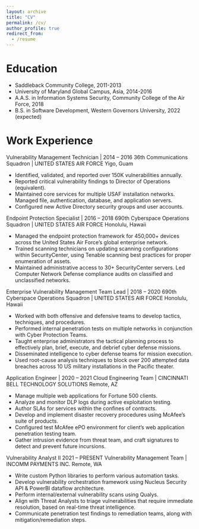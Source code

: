 ```yaml
---
layout: archive
title: "CV"
permalink: /cv/
author_profile: true
redirect_from:
  - /resume
---
```


Education
======
* Saddleback Community College, 2011-2013
* University of Maryland Global Campus, Asia, 2014-2016
* A.A.S. in Information Systems Security, Community College of the Air Force, 2018
* B.S. in Software Development, Western Governors University, 2022 (expected)

Work Experience
======
Vulnerability Management Technician | 2014 – 2016
36th Communications Squadron | UNITED STATES AIR FORCE
Yigo, Guam
* Identified, validated, and reported over 150K vulnerabilities annually.
* Reported critical vulnerability findings to Director of Operations (equivalent).
* Maintained core services for multiple USAF installation networks. Managed file, authentication, database, and application servers.
* Configured new Active Directory security groups and user accounts.

Endpoint Protection Specialist | 2016 – 2018
690th Cyberspace Operations Squadron | UNITED STATES AIR FORCE
Honolulu, Hawaii
* Managed the endpoint protection framework for 450,000+ devices across the United States Air Force’s global enterprise network.
* Trained scanning technicians on updating scanning configurations within SecurityCenter, using Tenable scanning best practices for proper enumeration of assets.
* Maintained administrative access to 30+ SecurityCenter servers.
Led Computer Network Defense compliance audits on classified and unclassified networks.

Enterprise Vulnerability Management Team Lead | 2018 – 2020
690th Cyberspace Operations Squadron | UNITED STATES AIR FORCE
Honolulu, Hawaii
* Worked with both offensive and defensive teams to develop tactics, techniques, and procedures.
* Performed internal penetration tests on multiple networks in conjunction with Cyber Protection Teams.
* Taught enterprise administrators the tactical planning process to effectively plan, brief, execute, and debrief cyber defense missions.
* Disseminated intelligence to cyber defense teams for mission execution.
* Used root-cause analysis techniques to block over 200 attempted data breaches across 10 US military installations in the Pacific theater.

Application Engineer | 2020 – 2021
Cloud Engineering Team | CINCINNATI BELL TECHNOLOGY SOLUTIONS
Remote, AZ
* Manage multiple web applications for Fortune 500 clients.
* Analyze and monitor DLP logs during active exploitation testing.
* Author SLAs for services within the confines of contracts.
* Develop and implement disaster recovery procedures using McAfee’s suite of products.
* Configured test McAfee ePO environment for client’s web application penetration testing team.
* Gather intrusion evidence from threat team, and craft signatures to detect and prevent future incursions.

Vulnerability Analyst II 2021 – PRESENT
Vulnerability Management Team | INCOMM PAYMENTS INC.
Remote, WA
* Write custom Python libraries to perform various automation tasks.
* Develop vulnerability orchestration framework using Nucleus Security API & PowerBI dataflow architecture.
* Perform internal/external vulnerability scans using Qualys.
* Align with Threat Analysts to triage vulnerabilities that require immediate resolution, based on real-time threat intelligence.
* Communicate penetration test findings to remediation teams, along with mitigation/remediation steps.



<!-- Skills
======
* Skill 1
* Skill 2
  * Sub-skill 2.1
  * Sub-skill 2.2
  * Sub-skill 2.3
* Skill 3

 Publications
======
  <ul>{% for post in site.publications %}
    {% include archive-single-cv.html %}
  {% endfor %}</ul>
  
Talks
======
  <ul>{% for post in site.talks %}
    {% include archive-single-talk-cv.html %}
  {% endfor %}</ul>
  
Teaching
======
  <ul>{% for post in site.teaching %}
    {% include archive-single-cv.html %}
  {% endfor %}</ul>
   
 Service and leadership
======
* Currently signed in to 43 different slack teams -->
